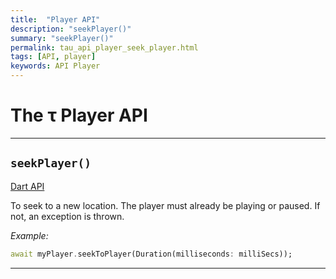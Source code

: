 ```yaml
---
title:  "Player API"
description: "seekPlayer()"
summary: "seekPlayer()"
permalink: tau_api_player_seek_player.html
tags: [API, player]
keywords: API Player
---
```

# The &tau; Player API

-------------------------------------------------------------------------------------------------------------------------------
## `seekPlayer()`

[Dart API](https://canardoux.github.io/tau/doc/flutter_sound/api/player/FlutterSoundPlayer/seekPlayer.html)

To seek to a new location. The player must already be playing or paused. If not, an exception is thrown.

*Example:*
```dart
await myPlayer.seekToPlayer(Duration(milliseconds: milliSecs));
```

----------------------------------------------------------------------------------------------------------------------------------
